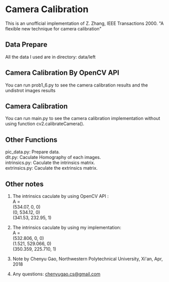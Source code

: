 # Camera Calibration




This is an unofficial implementation of Z. Zhang, IEEE Transactions 2000. "A flexible new technique for camera calibration"



Data Prepare
-------
All the data I used are in directory: data/left


Camera Calibration By OpenCV API
-------
You can run prob1_6.py to see the camera calibration results and the undistrot images results


Camera Calibration
-------
You can run main.py to see the camera calibration implementation without using function cv2.calibrateCamera().

Other Functions
-------
pic_data.py: Prepare data.<br>
dlt.py: Caculate Homography of each images.<br>
intrinsics.py: Caculate the intrinsics matrix.<br>
extrinsics.py: Caculate the extrinsics matrix.<br>


Other notes
-------
1. The intrinsics caculate by using OpenCV API :<br>
A =<br>
 (534.07, 0, 0)<br>
 (0, 534.12, 0)<br>
 (341.53, 232.95, 1)<br>

2. The intrinsics caculate by using my implementation:<br>
A =<br>
 (532.806, 0, 0)<br>
 (1.521, 529.066, 0)<br>
 (350.359, 225.710, 1)<br>

3. Note by Chenyu Gao, Northwestern Polytechnical University, Xi'an, Apr, 2018
4. Any questions:   chenyugao.cs@gmail.com